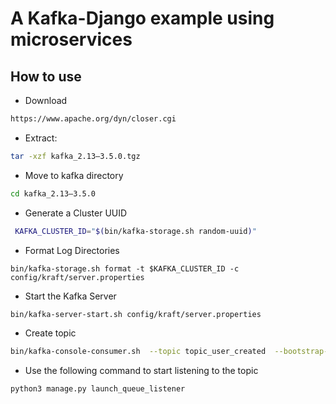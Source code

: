 # A Kafka-Django example using microservices

## How to use

- Download

```bash
https://www.apache.org/dyn/closer.cgi
```

- Extract:

```bash
tar -xzf kafka_2.13–3.5.0.tgz
```

- Move to kafka directory

```bash
cd kafka_2.13–3.5.0
```

- Generate a Cluster UUID

```bash
 KAFKA_CLUSTER_ID="$(bin/kafka-storage.sh random-uuid)"
```

- Format Log Directories

```
bin/kafka-storage.sh format -t $KAFKA_CLUSTER_ID -c config/kraft/server.properties
```

- Start the Kafka Server

```bash
bin/kafka-server-start.sh config/kraft/server.properties
```

- Create topic

```bash
bin/kafka-console-consumer.sh  --topic topic_user_created  --bootstrap-server localhost:9092 --from-beginning
```

- Use the following command to start listening to the topic

```bash
python3 manage.py launch_queue_listener
```
